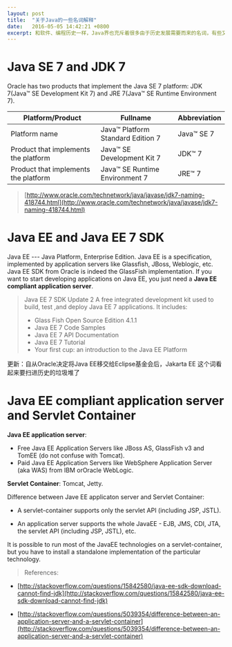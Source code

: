 ```yaml
---
layout: post
title:  "关于Java的一些名词解释"
date:   2016-05-05 14:42:21 +0800
excerpt: 和软件、编程历史一样，Java界也充斥着很多由于历史发展需要而来的名词，有些又定义的不是很清晰，容易造成混淆和理解上的困难。
---
```


# Java SE 7 and JDK 7
Oracle has two products that implement the Java SE 7 platform: JDK 7(Java™ SE Development Kit 7) and JRE 7(Java™ SE Runtime Environment 7).

| Platform/Product | Fullname | Abbreviation |
|--------------|----------------|-----------|
| Platform name | Java™ Platform Standard Edition 7 | Java™ SE 7 |
| Product that implements the platform | Java™ SE Development Kit 7 | JDK™ 7 |
| Product that implements the platform | Java™ SE Runtime Environment 7 | JRE™ 7 |

> [http://www.oracle.com/technetwork/java/javase/jdk7-naming-418744.html](http://www.oracle.com/technetwork/java/javase/jdk7-naming-418744.html)

# Java EE and Java EE 7 SDK
Java EE --- Java Platform, Enterprise Edition.
Java EE is a specification, implemented by application servers like Glassfish, JBoss, Weblogic, etc.
Java EE SDK from Oracle is indeed the GlassFish implementation. If you want to start developing applications on Java EE, you just need a **Java EE compliant application server**.

>Java EE 7 SDK Update 2
>A free integrated development kit used to build, test ,and deploy Java EE 7 applications.
>It includes:
>
>- Glass Fish Open Source Edition 4.1.1
>- Java EE 7 Code Samples
>- Java EE 7 API Documentation
>- Java EE 7 Tutorial
>- Your first cup: an introduction to the Java EE Platform

更新：自从Oracle决定将Java EE移交给Eclipse基金会后，Jakarta EE 这个词看起来要扫进历史的垃圾堆了

# Java EE compliant application server and Servlet Container
**Java EE application server**: 
- Free Java EE Application Servers like JBoss AS, GlassFish v3 and TomEE (do not confuse with Tomcat).
- Paid Java EE Application Servers like WebSphere Application Server (aka WAS) from IBM orOracle WebLogic.

**Servlet Container**: Tomcat, Jetty.

Difference between Jave EE applicaton server and Servlet Container:
- A servlet-container supports only the servlet API (including JSP, JSTL).

- An application server supports the whole JavaEE - EJB, JMS, CDI, JTA, the servlet API (including JSP, JSTL), etc.

It is possible to run most of the JavaEE technologies on a servlet-container, but you have to install a standalone implementation of the particular technology.

> References: 

- [http://stackoverflow.com/questions/15842580/java-ee-sdk-download-cannot-find-jdk](http://stackoverflow.com/questions/15842580/java-ee-sdk-download-cannot-find-jdk)

- [http://stackoverflow.com/questions/5039354/difference-between-an-application-server-and-a-servlet-container](http://stackoverflow.com/questions/5039354/difference-between-an-application-server-and-a-servlet-container)